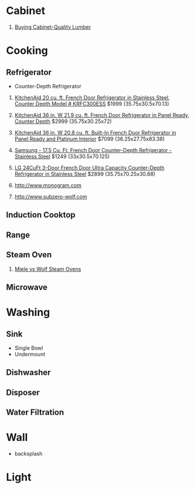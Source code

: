 # Cabinet
1. [Buying Cabinet-Quality Lumber](http://www.woodmagazine.com/materials-guide/lumber/buying-cabinet-quality-lumber)

# Cooking
## Refrigerator
* Counter-Depth Refrigerator

1. [KitchenAid 20 cu. ft. French Door Refrigerator in Stainless Steel, Counter Depth Model # KRFC300ESS](https://www.homedepot.com/p/KitchenAid-20-cu-ft-French-Door-Refrigerator-in-Stainless-Steel-Counter-Depth-KRFC300ESS/205905754) $1999 (35.75x30.5x70.13)
2. [KitchenAid 36 in. W 21.9 cu. ft. French Door Refrigerator in Panel Ready, Counter Depth](https://www.homedepot.com/p/KitchenAid-36-in-W-21-9-cu-ft-French-Door-Refrigerator-in-Panel-Ready-Counter-Depth-KRFC302EPA/206276213) $2999 (35.75x30.25x72)
3. [KitchenAid 36 in. W 20.8 cu. ft. Built-In French Door Refrigerator in Panel Ready and Platinum Interior](https://www.homedepot.com/p/KitchenAid-36-in-W-20-8-cu-ft-Built-In-French-Door-Refrigerator-in-Panel-Ready-and-Platinum-Interior-KBFN506EPA/205851244?MERCH=REC-_-PIPHorizontal1_rr-_-206276213-_-205851244-_-N) $7099 (36.25x27.75x83.38)
4. [Samsung - 17.5 Cu. Ft. French Door Counter-Depth Refrigerator - Stainless Steel](https://www.bestbuy.com/site/samsung-17-5-cu-ft-french-door-counter-depth-refrigerator-stainless-steel/5801600.p?skuId=5801600) $1249 (33x30.5x70.125)
5. [LG 24CuFt 3-Door French Door Ultra Capacity Counter-Depth Refrigerator in Stainless Steel](https://www.costco.com/LG-24CuFt-3-Door-French-Door-Ultra-Capacity-Counter-Depth-Refrigerator-in-Stainless-Steel.product.100146708.html) $2899 (35.75x70.25x30.88)

1. http://www.monogram.com
2. http://www.subzero-wolf.com

## Induction Cooktop
## Range
## Steam Oven
1. [Miele vs Wolf Steam Ovens](https://blog.yaleappliance.com/bid/94146/miele-vs-wolf-steam-ovens-ratings-reviews-prices)
## Microwave


# Washing
## Sink
* Single Bowl
* Undermount

## Dishwasher
## Disposer
## Water Filtration

# Wall
* backsplash

# Light

